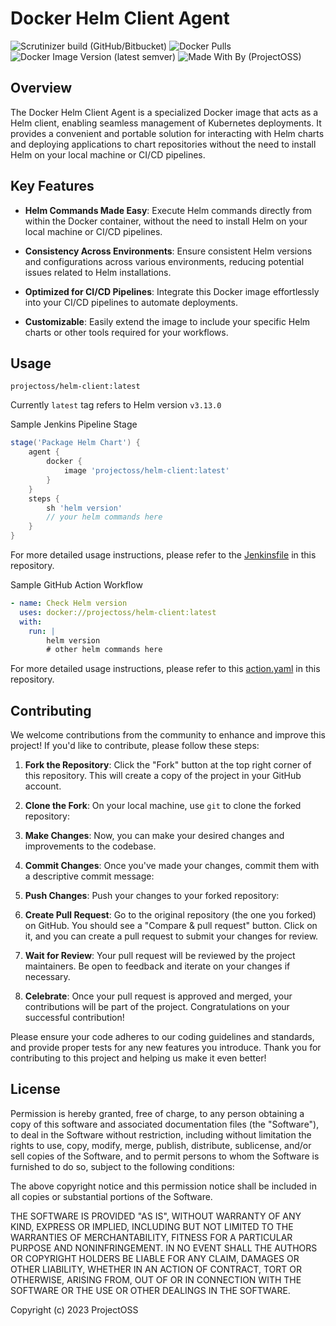 # Docker Helm Client Agent

![Scrutinizer build (GitHub/Bitbucket)](https://img.shields.io/scrutinizer/build/g/open-source-srilanka/helm-client/main)
![Docker Pulls](https://img.shields.io/docker/pulls/projectoss/helm-client)
![Docker Image Version (latest semver)](https://img.shields.io/docker/v/projectoss/helm-client)
![Made With By (ProjectOSS)](https://img.shields.io/badge/made%20with%20love%20by-ProjectOSS-orange)

## Overview

The Docker Helm Client Agent is a specialized Docker image that acts as a Helm client, enabling seamless management of Kubernetes deployments. It provides a convenient and portable solution for interacting with Helm charts and deploying applications to chart repositories without the need to install Helm on your local machine or CI/CD pipelines.

## Key Features

- **Helm Commands Made Easy**: Execute Helm commands directly from within the Docker container, without the need to install Helm on your local machine or CI/CD pipelines.

- **Consistency Across Environments**: Ensure consistent Helm versions and configurations across various environments, reducing potential issues related to Helm installations.

- **Optimized for CI/CD Pipelines**: Integrate this Docker image effortlessly into your CI/CD pipelines to automate deployments.

- **Customizable**: Easily extend the image to include your specific Helm charts or other tools required for your workflows.

## Usage 

```
projectoss/helm-client:latest
```
Currently `latest` tag refers to Helm version `v3.13.0`

Sample Jenkins Pipeline Stage

```groovy
stage('Package Helm Chart') {
    agent {
        docker {
            image 'projectoss/helm-client:latest'
        }
    }
    steps {
        sh 'helm version'
        // your helm commands here
    }
}

```
For more detailed usage instructions, please refer to the [Jenkinsfile](https://github.com/dinushchathurya/helm-client-chart/blob/master/Jenkinsfile) in this repository.

Sample GitHub Action Workflow

```yaml
- name: Check Helm version
  uses: docker://projectoss/helm-client:latest
  with:
    run: | 
        helm version
        # other helm commands here
```
For more detailed usage instructions, please refer to this [action.yaml](https://github.com/dinushchathurya/helm-client-chart/blob/master/.github/workflows/action.yaml) in this repository.

## Contributing

We welcome contributions from the community to enhance and improve this project! If you'd like to contribute, please follow these steps:

1. **Fork the Repository**: Click the "Fork" button at the top right corner of this repository. This will create a copy of the project in your GitHub account.

2. **Clone the Fork**: On your local machine, use `git` to clone the forked repository:

3. **Make Changes**: Now, you can make your desired changes and improvements to the codebase.

4. **Commit Changes**: Once you've made your changes, commit them with a descriptive commit message:

5. **Push Changes**: Push your changes to your forked repository:

6. **Create Pull Request**: Go to the original repository (the one you forked) on GitHub. You should see a "Compare & pull request" button. Click on it, and you can create a pull request to submit your changes for review.

7. **Wait for Review**: Your pull request will be reviewed by the project maintainers. Be open to feedback and iterate on your changes if necessary.

8. **Celebrate**: Once your pull request is approved and merged, your contributions will be part of the project. Congratulations on your successful contribution!

Please ensure your code adheres to our coding guidelines and standards, and provide proper tests for any new features you introduce. Thank you for contributing to this project and helping us make it even better!

## License

Permission is hereby granted, free of charge, to any person obtaining a copy of this software and associated documentation files (the "Software"), to deal in the Software without restriction, including without limitation the rights to use, copy, modify, merge, publish, distribute, sublicense, and/or sell copies of the Software, and to permit persons to whom the Software is furnished to do so, subject to the following conditions:

The above copyright notice and this permission notice shall be included in all copies or substantial portions of the Software.

THE SOFTWARE IS PROVIDED "AS IS", WITHOUT WARRANTY OF ANY KIND, EXPRESS OR IMPLIED, INCLUDING BUT NOT LIMITED TO THE WARRANTIES OF MERCHANTABILITY, FITNESS FOR A PARTICULAR PURPOSE AND NONINFRINGEMENT. IN NO EVENT SHALL THE AUTHORS OR COPYRIGHT HOLDERS BE LIABLE FOR ANY CLAIM, DAMAGES OR OTHER LIABILITY, WHETHER IN AN ACTION OF CONTRACT, TORT OR OTHERWISE, ARISING FROM, OUT OF OR IN CONNECTION WITH THE SOFTWARE OR THE USE OR OTHER DEALINGS IN THE SOFTWARE.

Copyright (c) 2023 ProjectOSS

